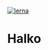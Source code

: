 [![lerna](https://img.shields.io/badge/maintained%20with-lerna-cc00ff.svg)](https://lernajs.io/)

# Halko
